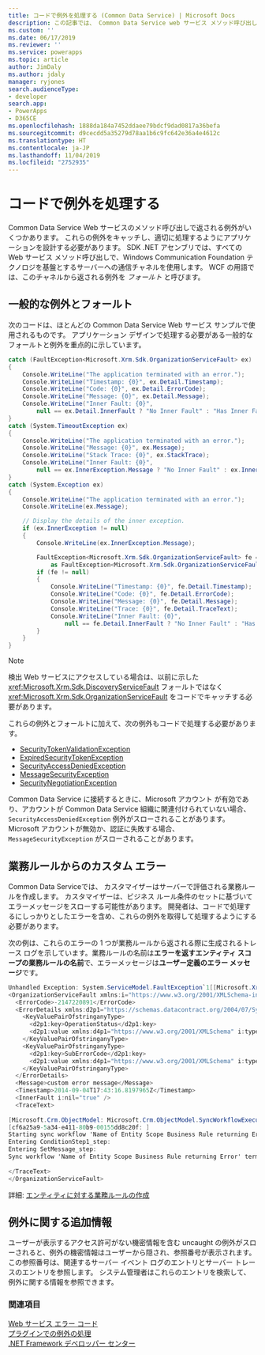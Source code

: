 ```yaml
---
title: コードで例外を処理する (Common Data Service) | Microsoft Docs
description: この記事では、 Common Data Service web サービス メソッド呼び出しで返される例外について説明します。 この記事のサンプルでは、アプリケーション デザインで処理する必要がある一般的なフォールトと例外を重点的に示しています。
ms.custom: ''
ms.date: 06/17/2019
ms.reviewer: ''
ms.service: powerapps
ms.topic: article
author: JimDaly
ms.author: jdaly
manager: ryjones
search.audienceType:
- developer
search.app:
- PowerApps
- D365CE
ms.openlocfilehash: 1888da184a7452ddaee79bdcf9dad0817a36befa
ms.sourcegitcommit: d9cecdd5a35279d78aa1b6c9fc642e36a4e4612c
ms.translationtype: HT
ms.contentlocale: ja-JP
ms.lasthandoff: 11/04/2019
ms.locfileid: "2752935"
---
```

# <a name="handle-exceptions-in-your-code"></a>コードで例外を処理する

Common Data Service Web サービスのメソッド呼び出しで返される例外がいくつかあります。 これらの例外をキャッチし、適切に処理するようにアプリケーションを設計する必要があります。 SDK .NET アセンブリでは、すべての Web サービス メソッド呼び出しで、Windows Communication Foundation テクノロジを基盤とするサーバーへの通信チャネルを使用します。 WCF の用語では、このチャネルから返される例外を *フォールト* と呼びます。  

<a name="BKMK_Common"></a>   

## <a name="common-exceptions-and-faults"></a>一般的な例外とフォールト  

次のコードは、ほとんどの Common Data Service Web サービス サンプルで使用されるものです。 アプリケーション デザインで処理する必要がある一般的なフォールトと例外を重点的に示しています。  
  
```csharp
catch (FaultException<Microsoft.Xrm.Sdk.OrganizationServiceFault> ex)
{
    Console.WriteLine("The application terminated with an error.");
    Console.WriteLine("Timestamp: {0}", ex.Detail.Timestamp);
    Console.WriteLine("Code: {0}", ex.Detail.ErrorCode);
    Console.WriteLine("Message: {0}", ex.Detail.Message);
    Console.WriteLine("Inner Fault: {0}",
        null == ex.Detail.InnerFault ? "No Inner Fault" : "Has Inner Fault");
}
catch (System.TimeoutException ex)
{
    Console.WriteLine("The application terminated with an error.");
    Console.WriteLine("Message: {0}", ex.Message);
    Console.WriteLine("Stack Trace: {0}", ex.StackTrace);
    Console.WriteLine("Inner Fault: {0}",
        null == ex.InnerException.Message ? "No Inner Fault" : ex.InnerException.Message);
}
catch (System.Exception ex)
{
    Console.WriteLine("The application terminated with an error.");
    Console.WriteLine(ex.Message);

    // Display the details of the inner exception.
    if (ex.InnerException != null)
    {
        Console.WriteLine(ex.InnerException.Message);

        FaultException<Microsoft.Xrm.Sdk.OrganizationServiceFault> fe = ex.InnerException
            as FaultException<Microsoft.Xrm.Sdk.OrganizationServiceFault>;
        if (fe != null)
        {
            Console.WriteLine("Timestamp: {0}", fe.Detail.Timestamp);
            Console.WriteLine("Code: {0}", fe.Detail.ErrorCode);
            Console.WriteLine("Message: {0}", fe.Detail.Message);
            Console.WriteLine("Trace: {0}", fe.Detail.TraceText);
            Console.WriteLine("Inner Fault: {0}",
                null == fe.Detail.InnerFault ? "No Inner Fault" : "Has Inner Fault");
        }
    }
}
```
  
> [!NOTE]
>  検出 Web サービスにアクセスしている場合は、以前に示した <xref:Microsoft.Xrm.Sdk.DiscoveryServiceFault> フォールトではなく <xref:Microsoft.Xrm.Sdk.OrganizationServiceFault> をコードでキャッチする必要があります。  
  
これらの例外とフォールトに加えて、次の例外もコードで処理する必要があります。  
  
- [SecurityTokenValidationException](/dotnet/api/system.identitymodel.tokens.securitytokenvalidationexception)  
- [ExpiredSecurityTokenException](/dotnet/api/system.servicemodel.security.expiredsecuritytokenexception)  
- [SecurityAccessDeniedException](/dotnet/api/system.servicemodel.security.securityaccessdeniedexception)  
- [MessageSecurityException](/dotnet/api/system.servicemodel.security.messagesecurityexception)  
- [SecurityNegotiationException](/dotnet/api/system.servicemodel.security.securitynegotiationexception)  
  
Common Data Service に接続するときに、Microsoft アカウント が有効であり、アカウントが Common Data Service 組織に関連付けられていない場合、 `SecurityAccessDeniedException` 例外がスローされることがあります。 Microsoft アカウントが無効か、認証に失敗する場合、`MessageSecurityException` がスローされることがあります。  
  
<a name="BKMK_BusinessRuleErrors"></a>

## <a name="custom-errors-from-business-rules"></a>業務ルールからのカスタム エラー
 
Common Data Serviceでは、 カスタマイザーはサーバーで評価される業務ルールを作成します。 カスタマイザーは、ビジネス ルール条件のセットに基づいてエラーメッセージをスローする可能性があります。 開発者は、コードで処理するにしっかりとしたエラーを含め、これらの例外を取得して処理するようにする必要があります。  
  
次の例は、これらのエラーの 1 つが業務ルールから返される際に生成されるトレース ログを示しています。業務ルールの名前は**エラーを返すエンティティ スコープの業務ルールの名前**で、エラーメッセージは**ユーザー定義のエラー メッセージ**です。  
  
```csharp
Unhandled Exception: System.ServiceModel.FaultException`1[[Microsoft.Xrm.Sdk.OrganizationServiceFault, Microsoft.Xrm.Sdk, Version=7.0.0.0, Culture=neutral, PublicKeyToken=31bf3856ad364e35]]: custom error messageDetail:   
<OrganizationServiceFault xmlns:i="https://www.w3.org/2001/XMLSchema-instance" xmlns="https://schemas.microsoft.com/xrm/2011/Contracts">  
  <ErrorCode>-2147220891</ErrorCode>  
  <ErrorDetails xmlns:d2p1="https://schemas.datacontract.org/2004/07/System.Collections.Generic">  
    <KeyValuePairOfstringanyType>  
      <d2p1:key>OperationStatus</d2p1:key>  
      <d2p1:value xmlns:d4p1="https://www.w3.org/2001/XMLSchema" i:type="d4p1:string">0</d2p1:value>  
    </KeyValuePairOfstringanyType>  
    <KeyValuePairOfstringanyType>  
      <d2p1:key>SubErrorCode</d2p1:key>  
      <d2p1:value xmlns:d4p1="https://www.w3.org/2001/XMLSchema" i:type="d4p1:string">-2146233088</d2p1:value>  
    </KeyValuePairOfstringanyType>  
  </ErrorDetails>  
  <Message>custom error message</Message>  
  <Timestamp>2014-09-04T17:43:16.8197965Z</Timestamp>  
  <InnerFault i:nil="true" />  
  <TraceText>  
  
[Microsoft.Crm.ObjectModel: Microsoft.Crm.ObjectModel.SyncWorkflowExecutionPlugin]  
[cf6a25a9-5a34-e411-80b9-00155dd8c20f: ]  
Starting sync workflow 'Name of Entity Scope Business Rule returning Error', Id: c76a25a9-5a34-e411-80b9-00155dd8c20f  
Entering ConditionStep1_step:   
Entering SetMessage_step:   
Sync workflow 'Name of Entity Scope Business Rule returning Error' terminated with error 'custom error message'  
  
</TraceText>  
</OrganizationServiceFault>  
```  
  
詳細: [エンティティに対する業務ルールの作成](../../../maker/common-data-service/data-platform-create-business-rule.md)  
  
<a name="BKMK_AdditionalInfo"></a>

## <a name="additional-information-about-exceptions"></a>例外に関する追加情報

ユーザーが表示するアクセス許可がない機密情報を含む uncaught の例外がスローされると、例外の機密情報はユーザーから隠され、参照番号が表示されます。 この参照番号は、関連するサーバー イベント ログのエントリとサーバー トレースのエントリを参照します。 システム管理者はこれらのエントリを検索して、例外に関する情報を参照できます。  
  
### <a name="see-also"></a>関連項目  

 [Web サービス エラー コード](web-service-error-codes.md)   
 [プラグインでの例外の処理](../handle-exceptions.md)   
 [.NET Framework デベロッパー センター](https://docs.microsoft.com/dotnet/framework/development-guide)